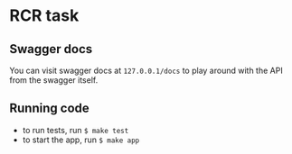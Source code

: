 # RCR task

## Swagger docs
You can visit swagger docs at `127.0.0.1/docs` to play around with the API from the swagger itself.

## Running code
- to run tests, run `$ make test`
- to start the app, run `$ make app`